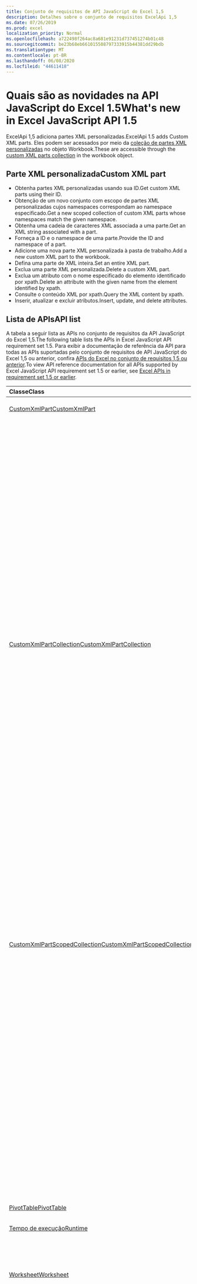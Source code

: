 ```yaml
---
title: Conjunto de requisitos de API JavaScript do Excel 1,5
description: Detalhes sobre o conjunto de requisitos ExcelApi 1,5
ms.date: 07/26/2019
ms.prod: excel
localization_priority: Normal
ms.openlocfilehash: a722498f264ac8a681e91231d737451274b01c48
ms.sourcegitcommit: be23b68eb661015508797333915b44381dd29bdb
ms.translationtype: MT
ms.contentlocale: pt-BR
ms.lasthandoff: 06/08/2020
ms.locfileid: "44611418"
---
```

# <a name="whats-new-in-excel-javascript-api-15"></a><span data-ttu-id="17600-103">Quais são as novidades na API JavaScript do Excel 1.5</span><span class="sxs-lookup"><span data-stu-id="17600-103">What's new in Excel JavaScript API 1.5</span></span>

<span data-ttu-id="17600-104">ExcelApi 1,5 adiciona partes XML personalizadas.</span><span class="sxs-lookup"><span data-stu-id="17600-104">ExcelApi 1.5 adds Custom XML parts.</span></span> <span data-ttu-id="17600-105">Eles podem ser acessados por meio da [coleção de partes XML personalizadas](/javascript/api/excel/excel.workbook#customxmlparts) no objeto Workbook.</span><span class="sxs-lookup"><span data-stu-id="17600-105">These are accessible through the [custom XML parts collection](/javascript/api/excel/excel.workbook#customxmlparts) in the workbook object.</span></span>

## <a name="custom-xml-part"></a><span data-ttu-id="17600-106">Parte XML personalizada</span><span class="sxs-lookup"><span data-stu-id="17600-106">Custom XML part</span></span>

* <span data-ttu-id="17600-107">Obtenha partes XML personalizadas usando sua ID.</span><span class="sxs-lookup"><span data-stu-id="17600-107">Get custom XML parts using their ID.</span></span>
* <span data-ttu-id="17600-108">Obtenção de um novo conjunto com escopo de partes XML personalizadas cujos namespaces correspondam ao namespace especificado.</span><span class="sxs-lookup"><span data-stu-id="17600-108">Get a new scoped collection of custom XML parts whose namespaces match the given namespace.</span></span>
* <span data-ttu-id="17600-109">Obtenha uma cadeia de caracteres XML associada a uma parte.</span><span class="sxs-lookup"><span data-stu-id="17600-109">Get an XML string associated with a part.</span></span>
* <span data-ttu-id="17600-110">Forneça a ID e o namespace de uma parte.</span><span class="sxs-lookup"><span data-stu-id="17600-110">Provide the ID and namespace of a part.</span></span>
* <span data-ttu-id="17600-111">Adicione uma nova parte XML personalizada à pasta de trabalho.</span><span class="sxs-lookup"><span data-stu-id="17600-111">Add a new custom XML part to the workbook.</span></span>
* <span data-ttu-id="17600-112">Defina uma parte de XML inteira.</span><span class="sxs-lookup"><span data-stu-id="17600-112">Set an entire XML part.</span></span>
* <span data-ttu-id="17600-113">Exclua uma parte XML personalizada.</span><span class="sxs-lookup"><span data-stu-id="17600-113">Delete a custom XML part.</span></span>
* <span data-ttu-id="17600-114">Exclua um atributo com o nome especificado do elemento identificado por xpath.</span><span class="sxs-lookup"><span data-stu-id="17600-114">Delete an attribute with the given name from the element identified by xpath.</span></span>
* <span data-ttu-id="17600-115">Consulte o conteúdo XML por xpath.</span><span class="sxs-lookup"><span data-stu-id="17600-115">Query the XML content by xpath.</span></span>
* <span data-ttu-id="17600-116">Inserir, atualizar e excluir atributos.</span><span class="sxs-lookup"><span data-stu-id="17600-116">Insert, update, and delete attributes.</span></span>

## <a name="api-list"></a><span data-ttu-id="17600-117">Lista de APIs</span><span class="sxs-lookup"><span data-stu-id="17600-117">API list</span></span>

<span data-ttu-id="17600-118">A tabela a seguir lista as APIs no conjunto de requisitos da API JavaScript do Excel 1,5.</span><span class="sxs-lookup"><span data-stu-id="17600-118">The following table lists the APIs in Excel JavaScript API requirement set 1.5.</span></span> <span data-ttu-id="17600-119">Para exibir a documentação de referência da API para todas as APIs suportadas pelo conjunto de requisitos de API JavaScript do Excel 1,5 ou anterior, confira [APIs do Excel no conjunto de requisitos 1,5 ou anterior](/javascript/api/excel?view=excel-js-1.5).</span><span class="sxs-lookup"><span data-stu-id="17600-119">To view API reference documentation for all APIs supported by Excel JavaScript API requirement set 1.5 or earlier, see [Excel APIs in requirement set 1.5 or earlier](/javascript/api/excel?view=excel-js-1.5).</span></span>

| <span data-ttu-id="17600-120">Classe</span><span class="sxs-lookup"><span data-stu-id="17600-120">Class</span></span> | <span data-ttu-id="17600-121">Campos</span><span class="sxs-lookup"><span data-stu-id="17600-121">Fields</span></span> | <span data-ttu-id="17600-122">Descrição</span><span class="sxs-lookup"><span data-stu-id="17600-122">Description</span></span> |
|:---|:---|:---|
|[<span data-ttu-id="17600-123">CustomXmlPart</span><span class="sxs-lookup"><span data-stu-id="17600-123">CustomXmlPart</span></span>](/javascript/api/excel/excel.customxmlpart)|[<span data-ttu-id="17600-124">delete()</span><span class="sxs-lookup"><span data-stu-id="17600-124">delete()</span></span>](/javascript/api/excel/excel.customxmlpart#delete--)|<span data-ttu-id="17600-125">Exclui a parte XML personalizada.</span><span class="sxs-lookup"><span data-stu-id="17600-125">Deletes the custom XML part.</span></span>|
||[<span data-ttu-id="17600-126">getXml()</span><span class="sxs-lookup"><span data-stu-id="17600-126">getXml()</span></span>](/javascript/api/excel/excel.customxmlpart#getxml--)|<span data-ttu-id="17600-127">Obtém o conteúdo XML completo da parte XML personalizada.</span><span class="sxs-lookup"><span data-stu-id="17600-127">Gets the custom XML part's full XML content.</span></span>|
||[<span data-ttu-id="17600-128">id</span><span class="sxs-lookup"><span data-stu-id="17600-128">id</span></span>](/javascript/api/excel/excel.customxmlpart#id)|<span data-ttu-id="17600-129">A ID da parte XML personalizada.</span><span class="sxs-lookup"><span data-stu-id="17600-129">The custom XML part's ID.</span></span> <span data-ttu-id="17600-130">Somente leitura.</span><span class="sxs-lookup"><span data-stu-id="17600-130">Read-only.</span></span>|
||[<span data-ttu-id="17600-131">namespaceUri</span><span class="sxs-lookup"><span data-stu-id="17600-131">namespaceUri</span></span>](/javascript/api/excel/excel.customxmlpart#namespaceuri)|<span data-ttu-id="17600-132">O URI do namespace da parte XML personalizada.</span><span class="sxs-lookup"><span data-stu-id="17600-132">The custom XML part's namespace URI.</span></span> <span data-ttu-id="17600-133">Somente leitura.</span><span class="sxs-lookup"><span data-stu-id="17600-133">Read-only.</span></span>|
||[<span data-ttu-id="17600-134">setXml (XML: String)</span><span class="sxs-lookup"><span data-stu-id="17600-134">setXml(xml: string)</span></span>](/javascript/api/excel/excel.customxmlpart#setxml-xml-)|<span data-ttu-id="17600-135">Define o conteúdo XML completo da parte XML personalizada.</span><span class="sxs-lookup"><span data-stu-id="17600-135">Sets the custom XML part's full XML content.</span></span>|
|[<span data-ttu-id="17600-136">CustomXmlPartCollection</span><span class="sxs-lookup"><span data-stu-id="17600-136">CustomXmlPartCollection</span></span>](/javascript/api/excel/excel.customxmlpartcollection)|[<span data-ttu-id="17600-137">Add (XML: String)</span><span class="sxs-lookup"><span data-stu-id="17600-137">add(xml: string)</span></span>](/javascript/api/excel/excel.customxmlpartcollection#add-xml-)|<span data-ttu-id="17600-138">Adiciona uma nova parte XML personalizada à pasta de trabalho.</span><span class="sxs-lookup"><span data-stu-id="17600-138">Adds a new custom XML part to the workbook.</span></span>|
||[<span data-ttu-id="17600-139">getByNamespace (namespaceUri: cadeia de caracteres)</span><span class="sxs-lookup"><span data-stu-id="17600-139">getByNamespace(namespaceUri: string)</span></span>](/javascript/api/excel/excel.customxmlpartcollection#getbynamespace-namespaceuri-)|<span data-ttu-id="17600-140">Obtém uma nova coleção com escopo de partes XML personalizadas cujos namespaces correspondem ao namespace especificado.</span><span class="sxs-lookup"><span data-stu-id="17600-140">Gets a new scoped collection of custom XML parts whose namespaces match the given namespace.</span></span>|
||[<span data-ttu-id="17600-141">getCount()</span><span class="sxs-lookup"><span data-stu-id="17600-141">getCount()</span></span>](/javascript/api/excel/excel.customxmlpartcollection#getcount--)|<span data-ttu-id="17600-142">Obtém o número de partes CustomXml na coleção.</span><span class="sxs-lookup"><span data-stu-id="17600-142">Gets the number of CustomXml parts in the collection.</span></span>|
||[<span data-ttu-id="17600-143">getItem(id: string)</span><span class="sxs-lookup"><span data-stu-id="17600-143">getItem(id: string)</span></span>](/javascript/api/excel/excel.customxmlpartcollection#getitem-id-)|<span data-ttu-id="17600-144">Obtém uma parte XML personalizada com base em sua ID.</span><span class="sxs-lookup"><span data-stu-id="17600-144">Gets a custom XML part based on its ID.</span></span>|
||[<span data-ttu-id="17600-145">getItemOrNullObject(id: string)</span><span class="sxs-lookup"><span data-stu-id="17600-145">getItemOrNullObject(id: string)</span></span>](/javascript/api/excel/excel.customxmlpartcollection#getitemornullobject-id-)|<span data-ttu-id="17600-146">Obtém uma parte XML personalizada com base em sua ID.</span><span class="sxs-lookup"><span data-stu-id="17600-146">Gets a custom XML part based on its ID.</span></span>|
||[<span data-ttu-id="17600-147">items</span><span class="sxs-lookup"><span data-stu-id="17600-147">items</span></span>](/javascript/api/excel/excel.customxmlpartcollection#items)|<span data-ttu-id="17600-148">Obtém os itens filhos carregados nesta coleção.</span><span class="sxs-lookup"><span data-stu-id="17600-148">Gets the loaded child items in this collection.</span></span>|
|[<span data-ttu-id="17600-149">CustomXmlPartScopedCollection</span><span class="sxs-lookup"><span data-stu-id="17600-149">CustomXmlPartScopedCollection</span></span>](/javascript/api/excel/excel.customxmlpartscopedcollection)|[<span data-ttu-id="17600-150">getCount()</span><span class="sxs-lookup"><span data-stu-id="17600-150">getCount()</span></span>](/javascript/api/excel/excel.customxmlpartscopedcollection#getcount--)|<span data-ttu-id="17600-151">Obtém o número de partes CustomXML nesta coleção.</span><span class="sxs-lookup"><span data-stu-id="17600-151">Gets the number of CustomXML parts in this collection.</span></span>|
||[<span data-ttu-id="17600-152">getItem(id: string)</span><span class="sxs-lookup"><span data-stu-id="17600-152">getItem(id: string)</span></span>](/javascript/api/excel/excel.customxmlpartscopedcollection#getitem-id-)|<span data-ttu-id="17600-153">Obtém uma parte XML personalizada com base em sua ID.</span><span class="sxs-lookup"><span data-stu-id="17600-153">Gets a custom XML part based on its ID.</span></span>|
||[<span data-ttu-id="17600-154">getItemOrNullObject(id: string)</span><span class="sxs-lookup"><span data-stu-id="17600-154">getItemOrNullObject(id: string)</span></span>](/javascript/api/excel/excel.customxmlpartscopedcollection#getitemornullobject-id-)|<span data-ttu-id="17600-155">Obtém uma parte XML personalizada com base em sua ID.</span><span class="sxs-lookup"><span data-stu-id="17600-155">Gets a custom XML part based on its ID.</span></span>|
||[<span data-ttu-id="17600-156">getOnlyItem()</span><span class="sxs-lookup"><span data-stu-id="17600-156">getOnlyItem()</span></span>](/javascript/api/excel/excel.customxmlpartscopedcollection#getonlyitem--)|<span data-ttu-id="17600-157">Se o conjunto contiver exatamente um item, esse método o retornará.</span><span class="sxs-lookup"><span data-stu-id="17600-157">If the collection contains exactly one item, this method returns it.</span></span>|
||[<span data-ttu-id="17600-158">getOnlyItemOrNullObject()</span><span class="sxs-lookup"><span data-stu-id="17600-158">getOnlyItemOrNullObject()</span></span>](/javascript/api/excel/excel.customxmlpartscopedcollection#getonlyitemornullobject--)|<span data-ttu-id="17600-159">Se o conjunto contiver exatamente um item, esse método o retornará.</span><span class="sxs-lookup"><span data-stu-id="17600-159">If the collection contains exactly one item, this method returns it.</span></span>|
||[<span data-ttu-id="17600-160">items</span><span class="sxs-lookup"><span data-stu-id="17600-160">items</span></span>](/javascript/api/excel/excel.customxmlpartscopedcollection#items)|<span data-ttu-id="17600-161">Obtém os itens filhos carregados nesta coleção.</span><span class="sxs-lookup"><span data-stu-id="17600-161">Gets the loaded child items in this collection.</span></span>|
|[<span data-ttu-id="17600-162">PivotTable</span><span class="sxs-lookup"><span data-stu-id="17600-162">PivotTable</span></span>](/javascript/api/excel/excel.pivottable)|[<span data-ttu-id="17600-163">id</span><span class="sxs-lookup"><span data-stu-id="17600-163">id</span></span>](/javascript/api/excel/excel.pivottable#id)|<span data-ttu-id="17600-164">Id da Tabela Dinâmica.</span><span class="sxs-lookup"><span data-stu-id="17600-164">Id of the PivotTable.</span></span> <span data-ttu-id="17600-165">Somente leitura.</span><span class="sxs-lookup"><span data-stu-id="17600-165">Read-only.</span></span>|
|[<span data-ttu-id="17600-166">Tempo de execução</span><span class="sxs-lookup"><span data-stu-id="17600-166">Runtime</span></span>](/javascript/api/excel/excel.runtime)||[<span data-ttu-id="17600-167">Workbook</span><span class="sxs-lookup"><span data-stu-id="17600-167">Workbook</span></span>](/javascript/api/excel/excel.workbook)|[<span data-ttu-id="17600-168">customXmlParts</span><span class="sxs-lookup"><span data-stu-id="17600-168">customXmlParts</span></span>](/javascript/api/excel/excel.workbook#customxmlparts)|<span data-ttu-id="17600-169">Representa a coleção de partes XML personalizadas contidas por esta pasta de trabalho.</span><span class="sxs-lookup"><span data-stu-id="17600-169">Represents the collection of custom XML parts contained by this workbook.</span></span> <span data-ttu-id="17600-170">Somente leitura.</span><span class="sxs-lookup"><span data-stu-id="17600-170">Read-only.</span></span>|
|[<span data-ttu-id="17600-171">Worksheet</span><span class="sxs-lookup"><span data-stu-id="17600-171">Worksheet</span></span>](/javascript/api/excel/excel.worksheet)|[<span data-ttu-id="17600-172">getNext (visibleOnly?: Boolean)</span><span class="sxs-lookup"><span data-stu-id="17600-172">getNext(visibleOnly?: boolean)</span></span>](/javascript/api/excel/excel.worksheet#getnext-visibleonly-)|<span data-ttu-id="17600-173">Obtém a planilha que segue esta.</span><span class="sxs-lookup"><span data-stu-id="17600-173">Gets the worksheet that follows this one.</span></span> <span data-ttu-id="17600-174">Se não houver planilhas após esta, este método gerará um erro.</span><span class="sxs-lookup"><span data-stu-id="17600-174">If there are no worksheets following this one, this method will throw an error.</span></span>|
||[<span data-ttu-id="17600-175">getNextOrNullObject (visibleOnly?: Boolean)</span><span class="sxs-lookup"><span data-stu-id="17600-175">getNextOrNullObject(visibleOnly?: boolean)</span></span>](/javascript/api/excel/excel.worksheet#getnextornullobject-visibleonly-)|<span data-ttu-id="17600-176">Obtém a planilha que segue esta.</span><span class="sxs-lookup"><span data-stu-id="17600-176">Gets the worksheet that follows this one.</span></span> <span data-ttu-id="17600-177">Se não houver planilhas após esta, este método retornará um objeto NULL.</span><span class="sxs-lookup"><span data-stu-id="17600-177">If there are no worksheets following this one, this method will return a null object.</span></span>|
||[<span data-ttu-id="17600-178">getprevious (visibleOnly?: Boolean)</span><span class="sxs-lookup"><span data-stu-id="17600-178">getPrevious(visibleOnly?: boolean)</span></span>](/javascript/api/excel/excel.worksheet#getprevious-visibleonly-)|<span data-ttu-id="17600-179">Obtém a planilha que precede esta.</span><span class="sxs-lookup"><span data-stu-id="17600-179">Gets the worksheet that precedes this one.</span></span> <span data-ttu-id="17600-180">Se não houver planilhas anteriores, este método gerará um erro.</span><span class="sxs-lookup"><span data-stu-id="17600-180">If there are no previous worksheets, this method will throw an error.</span></span>|
||[<span data-ttu-id="17600-181">getPreviousOrNullObject (visibleOnly?: Boolean)</span><span class="sxs-lookup"><span data-stu-id="17600-181">getPreviousOrNullObject(visibleOnly?: boolean)</span></span>](/javascript/api/excel/excel.worksheet#getpreviousornullobject-visibleonly-)|<span data-ttu-id="17600-182">Obtém a planilha que precede esta.</span><span class="sxs-lookup"><span data-stu-id="17600-182">Gets the worksheet that precedes this one.</span></span> <span data-ttu-id="17600-183">Se não houver planilhas anteriores, este método retornará um objeto NULL.</span><span class="sxs-lookup"><span data-stu-id="17600-183">If there are no previous worksheets, this method will return a null objet.</span></span>|
|[<span data-ttu-id="17600-184">WorksheetCollection</span><span class="sxs-lookup"><span data-stu-id="17600-184">WorksheetCollection</span></span>](/javascript/api/excel/excel.worksheetcollection)|[<span data-ttu-id="17600-185">GetFirst (visibleOnly?: Boolean)</span><span class="sxs-lookup"><span data-stu-id="17600-185">getFirst(visibleOnly?: boolean)</span></span>](/javascript/api/excel/excel.worksheetcollection#getfirst-visibleonly-)|<span data-ttu-id="17600-186">Obtém a primeira planilha na coleção.</span><span class="sxs-lookup"><span data-stu-id="17600-186">Gets the first worksheet in the collection.</span></span>|
||[<span data-ttu-id="17600-187">GetLast (visibleOnly?: Boolean)</span><span class="sxs-lookup"><span data-stu-id="17600-187">getLast(visibleOnly?: boolean)</span></span>](/javascript/api/excel/excel.worksheetcollection#getlast-visibleonly-)|<span data-ttu-id="17600-188">Obtém a última planilha na coleção.</span><span class="sxs-lookup"><span data-stu-id="17600-188">Gets the last worksheet in the collection.</span></span>|

## <a name="see-also"></a><span data-ttu-id="17600-189">Confira também</span><span class="sxs-lookup"><span data-stu-id="17600-189">See also</span></span>

- [<span data-ttu-id="17600-190">Documentação deReferência da API JavaScript do Excel</span><span class="sxs-lookup"><span data-stu-id="17600-190">Excel JavaScript API Reference Documentation</span></span>](/javascript/api/excel?view=excel-js-1.5)
- [<span data-ttu-id="17600-191">Conjuntos de requisitos da API JavaScript do Excel</span><span class="sxs-lookup"><span data-stu-id="17600-191">Excel JavaScript API requirement sets</span></span>](./excel-api-requirement-sets.md)
